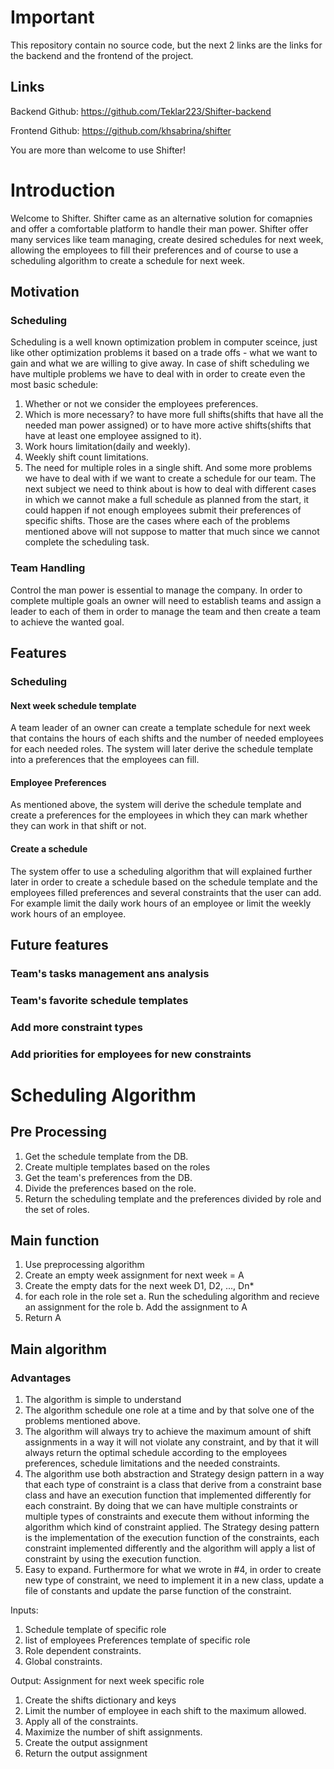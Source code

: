 # Important
This repository contain no source code, but the next 2 links are the links for the backend and the frontend of the project.

## Links
Backend Github: https://github.com/Teklar223/Shifter-backend

Frontend Github: https://github.com/khsabrina/shifter

You are more than welcome to use Shifter!

# Introduction
Welcome to Shifter. Shifter came as an alternative solution for comapnies and offer a comfortable platform to handle their man power.
Shifter offer many services like team managing, create desired schedules for next week, allowing the employees to fill their preferences and of course to use a scheduling algorithm to create a schedule for next week.

## Motivation
### Scheduling
Scheduling is a well known optimization problem in computer sceince, just like other optimization problems it based on a trade offs - what we want to gain and what we are willing to give away. In case of shift scheduling we have multiple problems we have to deal with in order to create even the most basic schedule:
1. Whether or not we consider the employees preferences.
2. Which is more necessary? to have more full shifts(shifts that have all the needed man power assigned) or to have more active shifts(shifts that have at least one employee assigned to it).
3. Work hours limitation(daily and weekly).
4. Weekly shift count limitations.
5. The need for multiple roles in a single shift.
And some more problems we have to deal with if we want to create a schedule for our team.
The next subject we need to think about is how to deal with different cases in which we cannot make a full schedule as planned from the start, it could happen if not enough employees submit their preferences of specific shifts.
Those are the cases where each of the problems mentioned above will not suppose to matter that much since we cannot complete the scheduling task.

### Team Handling
Control the man power is essential to manage the company. In order to complete multiple goals an owner will need to establish teams and assign a leader to each of them in order to manage the team and then create a team to achieve the wanted goal.

## Features
### Scheduling
#### Next week schedule template
A team leader of an owner can create a template schedule for next week that contains the hours of each shifts and the number of needed employees for each needed roles.
The system will later derive the schedule template into a preferences that the employees can fill.

#### Employee Preferences
As mentioned above, the system will derive the schedule template and create a preferences for the employees in which they can mark whether they can work in that shift or not.

#### Create a schedule
The system offer to use a scheduling algorithm that will explained further later in order to create a schedule based on the schedule template and the employees filled preferences and several constraints that the user can add. For example limit the daily work hours of an employee or limit the weekly work hours of an employee.

## Future features
### Team's tasks management ans analysis
### Team's favorite schedule templates
### Add more constraint types
### Add priorities for employees for new constraints

# Scheduling Algorithm
## Pre Processing
1. Get the schedule template from the DB.
2. Create multiple templates based on the roles
3. Get the team's preferences from the DB.
4. Divide the preferences based on the role.
5. Return the scheduling template and the preferences divided by role and the set of roles.

## Main function
1. Use preprocessing algorithm
2. Create an empty week assignment for next week = A
3. Create the empty dats for the next week D1, D2, ..., Dn*
4. for each role in the role set
  a. Run the scheduling algorithm and recieve an assignment for the role
  b. Add the assignment to A
5. Return A

## Main algorithm

### Advantages
1. The algorithm is simple to understand
2. The algorithm schedule one role at a time and by that solve one of the problems mentioned above.
3. The algorithm will always try to achieve the maximum amount of shift assignments in a way it will not violate any constraint, and by that it will always return the optimal schedule according to the employees preferences, schedule limitations and the needed constraints.
4. The algorithm use both abstraction and Strategy design pattern in a way that each type of constraint is a class that derive from a constraint base class and have an execution function that implemented differently for each constraint. By doing that we can have multiple constraints or multiple types of constraints and execute them without informing the algorithm which kind of constraint applied.
The Strategy desing pattern is the implementation of the execution function of the constraints, each constraint implemented differently and the algorithm will apply a list of constraint by using the execution function.
5. Easy to expand. Furthermore for what we wrote in #4, in order to create new type of constraint, we need to implement it in a new class, update a file of constants and update the parse function of the constraint.

Inputs:
1. Schedule template of specific role
2. list of employees Preferences template of specific role
3. Role dependent constraints.
4. Global constraints.

Output: Assignment for next week specific role

1. Create the shifts dictionary and keys
2. Limit the number of employee in each shift to the maximum allowed.
3. Apply all of the constraints.
4. Maximize the number of shift assignments.
5. Create the output assignment
6. Return the output assignment

